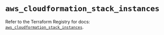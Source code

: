 # `aws_cloudformation_stack_instances`

Refer to the Terraform Registry for docs: [`aws_cloudformation_stack_instances`](https://registry.terraform.io/providers/hashicorp/aws/6.17.0/docs/resources/cloudformation_stack_instances).
